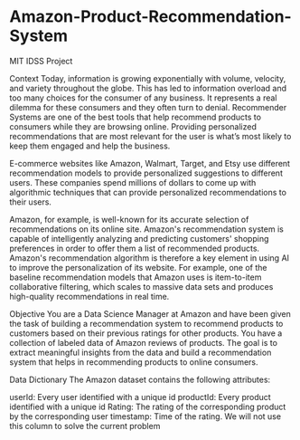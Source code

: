# Amazon-Product-Recommendation-System
MIT IDSS Project

Context
Today, information is growing exponentially with volume, velocity, and variety throughout the globe. This has led to information overload and too many choices for the consumer of any business. It represents a real dilemma for these consumers and they often turn to denial. Recommender Systems are one of the best tools that help recommend products to consumers while they are browsing online. Providing personalized recommendations that are most relevant for the user is what’s most likely to keep them engaged and help the business. 

E-commerce websites like Amazon, Walmart, Target, and Etsy use different recommendation models to provide personalized suggestions to different users. These companies spend millions of dollars to come up with algorithmic techniques that can provide personalized recommendations to their users.

Amazon, for example, is well-known for its accurate selection of recommendations on its online site. Amazon's recommendation system is capable of intelligently analyzing and predicting customers' shopping preferences in order to offer them a list of recommended products. Amazon's recommendation algorithm is therefore a key element in using AI to improve the personalization of its website. For example, one of the baseline recommendation models that Amazon uses is item-to-item collaborative filtering, which scales to massive data sets and produces high-quality recommendations in real time.

 

Objective
You are a Data Science Manager at Amazon and have been given the task of building a recommendation system to recommend products to customers based on their previous ratings for other products. You have a collection of labeled data of Amazon reviews of products. The goal is to extract meaningful insights from the data and build a recommendation system that helps in recommending products to online consumers.

Data Dictionary
The Amazon dataset contains the following attributes:

userId: Every user identified with a unique id
productId: Every product identified with a unique id
Rating: The rating of the corresponding product by the corresponding user
timestamp: Time of the rating. We will not use this column to solve the current problem

